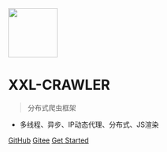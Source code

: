 <img src="https://raw.githubusercontent.com/xuxueli/xxl-job/master/doc/images/xxl-logo.png" width="100" >

# XXL-CRAWLER

> 分布式爬虫框架

- 多线程、异步、IP动态代理、分布式、JS渲染


[GitHub](https://github.com/xuxueli/xxl-crawler/)
[Gitee](http://gitee.com/xuxueli0323/xxl-crawler)
[Get Started](#《分布式爬虫框架XXL-CRAWLER》)